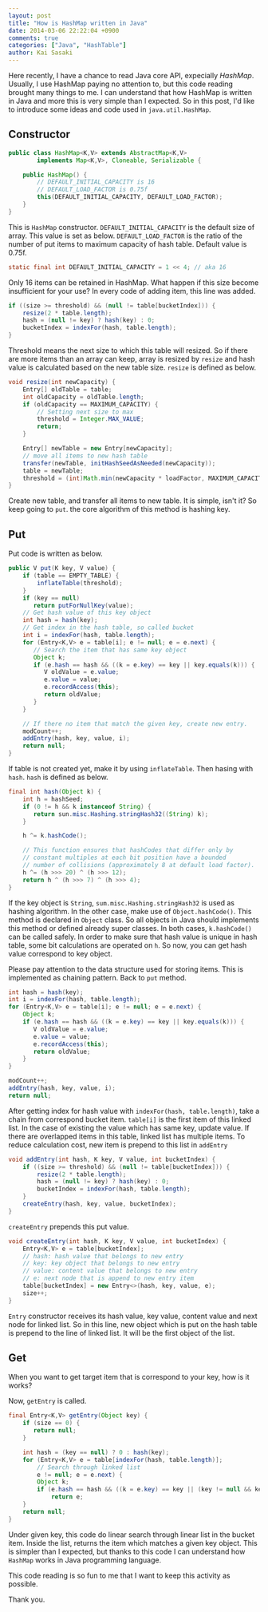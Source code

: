 ```yaml
---
layout: post
title: "How is HashMap written in Java"
date: 2014-03-06 22:22:04 +0900
comments: true
categories: ["Java", "HashTable"]
author: Kai Sasaki
---
```


Here recently, I have a chance to read Java core API, expecially *HashMap*.
Usually, I use HashMap paying no attention to, but this code reading brought many things to me.
I can understand that how HashMap is written in Java and more this is very simple than I expected.
So in this post, I'd like to introduce some ideas and code used in `java.util.HashMap`.

<!-- more -->

## Constructor

```java
public class HashMap<K,V> extends AbstractMap<K,V>
        implements Map<K,V>, Cloneable, Serializable {

    public HashMap() {
	    // DEFAULT_INITIAL_CAPACITY is 16
		// DEFAULT_LOAD_FACTOR is 0.75f
	    this(DEFAULT_INITIAL_CAPACITY, DEFAULT_LOAD_FACTOR);
	}
}
```

This is `HashMap` constructor. `DEFAULT_INITIAL_CAPACITY` is the default size of array. This value is set as below.
`DEFAULT_LOAD_FACTOR` is the ratio of the number of put items to maximum capacity of hash table. Default value is 0.75f.

```java
static final int DEFAULT_INITIAL_CAPACITY = 1 << 4; // aka 16
```

Only 16 items can be retained in HashMap. What happen if this size become insufficient for your use?
In every code of adding item, this line was added.

```java
if ((size >= threshold) && (null != table[bucketIndex])) {
    resize(2 * table.length);
    hash = (null != key) ? hash(key) : 0;
    bucketIndex = indexFor(hash, table.length);
}
```

Threshold means the next size to which this table will resized. So if there are more items than an array can keep,
array is resized by `resize` and hash value is calculated based on the new table size. `resize` is defined as below.

```java
void resize(int newCapacity) {
    Entry[] oldTable = table;
    int oldCapacity = oldTable.length;
    if (oldCapacity == MAXIMUM_CAPACITY) {
	    // Setting next size to max
        threshold = Integer.MAX_VALUE;
        return;
    }

    Entry[] newTable = new Entry[newCapacity];
	// move all items to new hash table
    transfer(newTable, initHashSeedAsNeeded(newCapacity));
    table = newTable;
    threshold = (int)Math.min(newCapacity * loadFactor, MAXIMUM_CAPACITY + 1);
}
```

Create new table, and transfer all items to new table. It is simple, isn't it?
So keep going to `put`. the core algorithm of this method is hashing key.

## Put

Put code is written as below.

```java
public V put(K key, V value) {
    if (table == EMPTY_TABLE) {
        inflateTable(threshold);
    }
    if (key == null)
       return putForNullKey(value);
	// Get hash value of this key object
    int hash = hash(key);
	// Get index in the hash table, so called bucket
    int i = indexFor(hash, table.length);
    for (Entry<K,V> e = table[i]; e != null; e = e.next) {
	   // Search the item that has same key object
       Object k;
       if (e.hash == hash && ((k = e.key) == key || key.equals(k))) {
          V oldValue = e.value;
          e.value = value;
          e.recordAccess(this);
          return oldValue;
       }
    }

    // If there no item that match the given key, create new entry.
    modCount++;
    addEntry(hash, key, value, i);
    return null;
}
```

If table is not created yet, make it by using `inflateTable`. Then hasing with `hash`. `hash` is defined as below.

```java
final int hash(Object k) {
    int h = hashSeed;
    if (0 != h && k instanceof String) {
       return sun.misc.Hashing.stringHash32((String) k);
    }

    h ^= k.hashCode();

    // This function ensures that hashCodes that differ only by
    // constant multiples at each bit position have a bounded
    // number of collisions (approximately 8 at default load factor).
    h ^= (h >>> 20) ^ (h >>> 12);
    return h ^ (h >>> 7) ^ (h >>> 4);
}
```

If the key object is `String`, `sum.misc.Hashing.stringHash32` is used as hashing algorithm. In the other case, make use of `Object.hashCode()`.
This method is declared in `Object` class. So all objects in Java should implements this method or defined already super classes.
In both cases, `k.hashCode()` can be called safely. In order to make sure that hash value is unique in hash table, some bit calculations
are operated on `h`. So now, you can get hash value correspond to key object.

Please pay attention to the data structure used for storing items. This is implemented as chaining pattern.
Back to `put` method.

```java
int hash = hash(key);
int i = indexFor(hash, table.length);
for (Entry<K,V> e = table[i]; e != null; e = e.next) {
    Object k;
    if (e.hash == hash && ((k = e.key) == key || key.equals(k))) {
       V oldValue = e.value;
       e.value = value;
       e.recordAccess(this);
       return oldValue;
    }
}

modCount++;
addEntry(hash, key, value, i);
return null;
```

After getting index for hash value with `indexFor(hash, table.length)`, take a chain from correspond bucket item.
`table[i]` is the first item of this linked list. In the case of existing the value which has same key, update value.
If there are overlapped items in this table, linked list has multiple items. To reduce calculation cost, new item is prepend to this list in `addEntry`

```java
void addEntry(int hash, K key, V value, int bucketIndex) {
    if ((size >= threshold) && (null != table[bucketIndex])) {
        resize(2 * table.length);
        hash = (null != key) ? hash(key) : 0;
        bucketIndex = indexFor(hash, table.length);
    }
    createEntry(hash, key, value, bucketIndex);
}
```

`createEntry` prepends this put value.

```java
void createEntry(int hash, K key, V value, int bucketIndex) {
    Entry<K,V> e = table[bucketIndex];
	// hash: hash value that belongs to new entry
	// key: key object that belongs to new entry
	// value: content value that belongs to new entry
	// e: next node that is append to new entry item
    table[bucketIndex] = new Entry<>(hash, key, value, e);
    size++;
}
```

`Entry` constructor receives its hash value, key value, content value and next node for linked list.
So in this line, new object which is put on the hash table is prepend to the line of linked list.
It will be the first object of the list.

## Get

When you want to get target item that is correspond to your key, how is it works?

Now, `getEntry` is called.

```java
final Entry<K,V> getEntry(Object key) {
    if (size == 0) {
       return null;
    }

    int hash = (key == null) ? 0 : hash(key);
    for (Entry<K,V> e = table[indexFor(hash, table.length)];
	    // Search through linked list
        e != null; e = e.next) {
        Object k;
        if (e.hash == hash && ((k = e.key) == key || (key != null && key.equals(k))))
            return e;
    }
    return null;
}
```

Under given key, this code do linear search through linear list in the bucket item. Inside the list,
returns the item which matches a given key object. This is simpler than I expected, but thanks to this code
I can understand how `HashMap` works in Java programming language.

This code reading is so fun to me that I want to keep this activity as possible.

Thank you.
